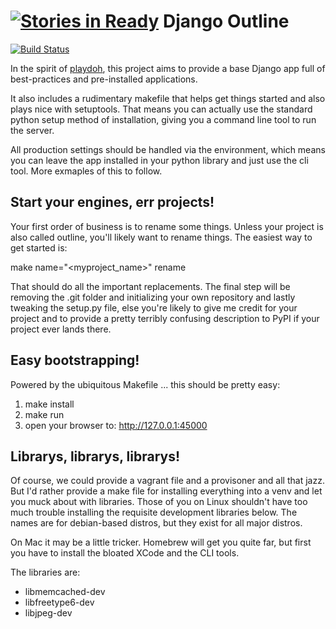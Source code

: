[![Stories in Ready](https://badge.waffle.io/powellc/outline.png?label=ready&title=Ready)](https://waffle.io/powellc/outline)
Django Outline
==============

[![Build
Status](https://travis-ci.org/powellc/outline.svg?branch=master)](https://travis-ci.org/powellc/outline)

In the spirit of [playdoh](https://github.com/mozilla/playdoh), this project
aims to provide a base Django app full of best-practices and pre-installed
applications.

It also includes a rudimentary makefile that helps get things started and
also plays nice with setuptools. That means you can actually use the 
standard python setup method of installation, giving you a command line
tool to run the server.

All production settings should be handled via the environment, which
means you can leave the app installed in your python library and just
use the cli tool. More exmaples of this to follow.

Start your engines, err projects!
---------------------------------

Your first order of business is to rename some things. Unless your project
is also called outline, you'll likely want to rename things. The easiest way
to get started is:

make name="<myproject_name>" rename

That should do all the important replacements. The final step will be removing
the .git folder and initializing your own repository and lastly tweaking the
setup.py file, else you're likely to give me credit for your project and to 
provide a pretty terribly confusing description to PyPI if your project ever
lands there.

Easy bootstrapping!
-------------------

Powered by the ubiquitous Makefile ... this should be pretty easy:

1. make install
2. make run
3. open your browser to: http://127.0.0.1:45000


Librarys, librarys, librarys!
-----------------------------

Of course, we could provide a vagrant file and a provisoner and all 
that jazz. But I'd rather provide a make file for installing everything
into a venv and let you muck about with libraries. Those of you on
Linux shouldn't have too much trouble installing the requisite development
libraries below. The names are for debian-based distros, but they 
exist for all major distros. 

On Mac it may be a little tricker. Homebrew will get you quite far, but
first you have to install the bloated XCode and the CLI tools.

The libraries are:

  * libmemcached-dev
  * libfreetype6-dev
  * libjpeg-dev

